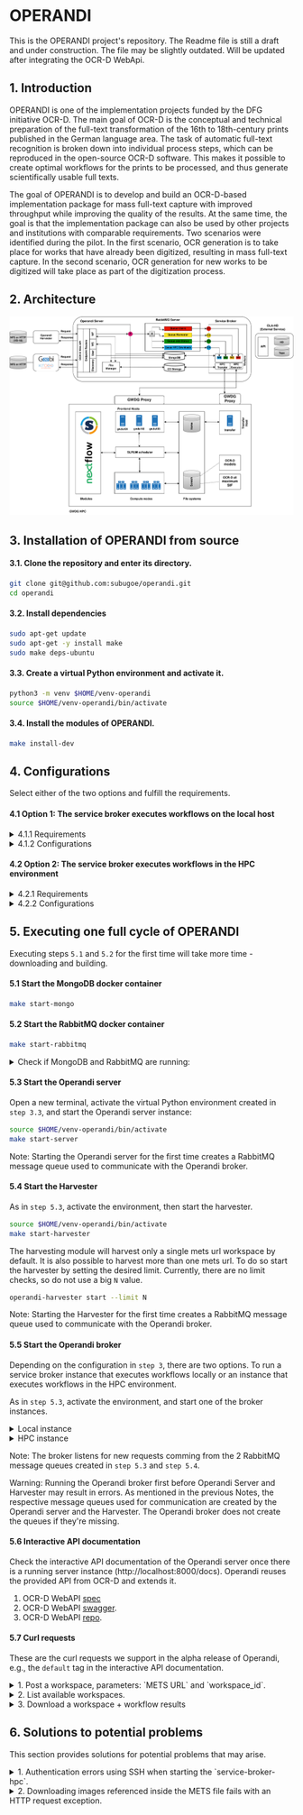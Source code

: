 # OPERANDI
This is the OPERANDI project's repository. The Readme file is still a draft and under construction.
The file may be slightly outdated. Will be updated after integrating the OCR-D WebApi.

## 1. Introduction
OPERANDI is one of the implementation projects funded by the DFG initiative OCR-D. The main goal of OCR-D is the conceptual and technical preparation of the full-text transformation of the 16th to 18th-century prints published in the German language area. The task of automatic full-text recognition is broken down into individual process steps, which can be reproduced in the open-source OCR-D software. This makes it possible to create optimal workflows for the prints to be processed, and thus generate scientifically usable full texts.

The goal of OPERANDI is to develop and build an OCR-D-based implementation package for mass full-text capture with improved throughput while improving the quality of the results. At the same time, the goal is that the implementation package can also be used by other projects and institutions with comparable requirements. Two scenarios were identified during the pilot. In the first scenario, OCR generation is to take place for works that have already been digitized, resulting in mass full-text capture. In the second scenario, OCR generation for new works to be digitized will take place as part of the digitization process.

## 2. Architecture
<picture>
  <img src="https://raw.githubusercontent.com/subugoe/operandi/main/OPERANDI_arch.png">
</picture>

## 3. Installation of OPERANDI from source
#### 3.1. Clone the repository and enter its directory.
```sh
git clone git@github.com:subugoe/operandi.git
cd operandi
```

#### 3.2. Install dependencies
```sh
sudo apt-get update
sudo apt-get -y install make
sudo make deps-ubuntu
```

#### 3.3. Create a virtual Python environment and activate it.
```sh
python3 -m venv $HOME/venv-operandi
source $HOME/venv-operandi/bin/activate
```

#### 3.4. Install the modules of OPERANDI.
```sh
make install-dev
```

## 4. Configurations

Select either of the two options and fulfill the requirements.

#### 4.1 Option 1: The service broker executes workflows on the local host

<details>
<summary> 4.1.1 Requirements </summary>

1. OCR-D Software, check [here](https://ocr-d.de/en/setup) for more details. 
For simplicity, just pull the docker image of `ocrd/all:maximum`. 
As the tag hints, this will download the entire OCR-D software (~13.5GB).
```sh
docker pull ocrd/all:maximum
```

2. Nextflow installed locally, check [here](https://www.nextflow.io/docs/latest/getstarted.html) for more details.
```sh
curl -s https://get.nextflow.io | bash
chmod +x nextflow
mv nextflow /usr/local/bin/
nextflow -v
```

</details>

<details>
 <summary> 4.1.2 Configurations </summary>
By default the service broker is configured to run locally. 
No further configurations needed.
</details>

#### 4.2 Option 2: The service broker executes workflows in the HPC environment

<details>
<summary> 4.2.1 Requirements </summary>

1. GWDG credentials, check [here](https://docs.gwdg.de/doku.php?id=en:services:application_services:high_performance_computing:account_activation).
2. Access to the HPC environment, check [here](https://docs.gwdg.de/doku.php?id=en:services:application_services:high_performance_computing:connect_with_ssh).
</details>

<details>
<summary> 4.2.2 Configurations </summary>

1. Set the HPC related credentials `HPC_USERNAME` and `HPC_KEY_PATH` inside the 
`operandi/src/service_broker/service_broker/config.toml` file of the 
service broker module.

2. Reinstall the OPERANDI modules to save the changes of the previous step
```sh
make install-dev
```

Soon there will be a more convenient way to configure things 
and reinstallation of modules will not be needed.
</details>

## 5. Executing one full cycle of OPERANDI

Executing steps `5.1` and `5.2` for the first time will take more time - downloading and building.

#### 5.1 Start the MongoDB docker container
```bash
make start-mongo
```

#### 5.2 Start the RabbitMQ docker container
```bash
make start-rabbitmq
```

<details>
 <summary> Check if MongoDB and RabbitMQ are running: </summary>

`sudo lsof -i -P -n | grep LISTEN` or `docker ps`

By default, the MongoDB is listening on port 27018 and 
RabbitMQ is listening on ports 5672, 15672, and 25672.
```sh
docker-pr 102316  root  4u  IPv4 635588  0t0  TCP *:27018 (LISTEN)
docker-pr 102323  root  4u  IPv6 644201  0t0  TCP *:27018 (LISTEN)
docker-pr 103097  root  4u  IPv4 637506  0t0  TCP *:25672 (LISTEN)
docker-pr 103103  root  4u  IPv6 646574  0t0  TCP *:25672 (LISTEN)
docker-pr 103116  root  4u  IPv4 648464  0t0  TCP *:15672 (LISTEN)
docker-pr 103122  root  4u  IPv6 630453  0t0  TCP *:15672 (LISTEN)
docker-pr 103134  root  4u  IPv4 642880  0t0  TCP *:5672 (LISTEN)
docker-pr 103141  root  4u  IPv6 642885  0t0  TCP *:5672 (LISTEN)
```
</details>

#### 5.3 Start the Operandi server
Open a new terminal, activate the virtual Python environment created in `step 3.3`, and 
start the Operandi server instance:
```bash
source $HOME/venv-operandi/bin/activate
make start-server
```

Note: Starting the Operandi server for the first time creates a RabbitMQ message queue 
used to communicate with the Operandi broker.

#### 5.4 Start the Harvester
As in `step 5.3`, activate the environment, then start the harvester.
```bash
source $HOME/venv-operandi/bin/activate
make start-harvester
```
The harvesting module will harvest only a single mets url workspace by default.
It is also possible to harvest more than one mets url. 
To do so start the harvester by setting the desired limit.
Currently, there are no limit checks, so do not use a big `N` value.
```bash
operandi-harvester start --limit N
```

Note: Starting the Harvester for the first time creates a RabbitMQ message queue 
used to communicate with the Operandi broker.

#### 5.5 Start the Operandi broker
Depending on the configuration in `step 3`, there are two options. 
To run a service broker instance that executes workflows locally or 
an instance that executes workflows in the HPC environment. 

As in `step 5.3`, activate the environment, and start one of the broker instances.

<details>
 <summary> Local instance </summary>

```bash
source $HOME/venv-operandi/bin/activate
make start-broker-local 
```
</details>

<details>
 <summary> HPC instance </summary>

```bash
source $HOME/venv-operandi/bin/activate
make start-broker-hpc 
```
</details>

Note: The broker listens for new requests comming from the 2 RabbitMQ message queues
created in `step 5.3` and `step 5.4`.

Warning: Running the Operandi broker first before Operandi Server and Harvester may result in errors. 
As mentioned in the previous Notes, the respective message queues used for communication are created 
by the Operandi server and the Harvester. 
The Operandi broker does not create the queues if they're missing.

#### 5.6 Interactive API documentation

Check the interactive API documentation of the Operandi server once there is a running server instance (http://localhost:8000/docs).
Operandi reuses the provided API from OCR-D and extends it.

1. OCR-D WebAPI [spec](https://github.com/OCR-D/spec/blob/master/openapi.yml)
2. OCR-D WebAPI [swagger](https://app.swaggerhub.com/apis/kba/ocr-d_web_api/0.0.1#/).
3. OCR-D WebAPI [repo](https://github.com/OCR-D/ocrd-webapi-implementation).

#### 5.7 Curl requests
These are the curl requests we support in the alpha release of Operandi, e.g., 
the `default` tag in the interactive API documentation.

<details>
 <summary> 1. Post a workspace, parameters: `METS URL` and `workspace_id`. </summary>

```sh
E.g.:
mets_url=https://content.staatsbibliothek-berlin.de/dc/PPN631277528.mets.xml
workspace_id=PPN631277528
```
`Warning`: Note that in `mets_url=VALUE` the `:` and `/` are replaced with `%3A` and `%2F`, respectively, in the curl command below.
Do not just copy and paste a browser link.

```sh
curl -X 'POST' 'http://localhost:8000/mets_url/?mets_url=https%3A%2F%2Fcontent.staatsbibliothek-berlin.de%2Fdc%2FPPN631277528.mets.xml&workspace_id=PPN631277528'
```

The `workspace_id` is modified with a timestamp suffix, i.e., `workspace_id_{timestamp}`

Once you submit the `mets_url` and the `workspace_id`, the service broker creates a directory named `workspace_id_%Y%m%d_%H%M`,
downloads the mets file, and the images of fileGrp `DEFAULT` inside the mets file.
Then the broker triggers a Nextflow workflow on that workspace using the base Nextflow script inside the service broker
(the base Nextflow script runs only the binarization processor). 

Soon, we will support a way to provide the desired `fileGrp` to be used. 
Moreover, we will offer several ready-to-run Nextflow scripts to choose from instead of running just the base Nextflow script.
In addition, there will be a way to provide an OCR-D process workflow text file which will be converted to a Nextflow script.
Check [here](https://github.com/MehmedGIT/OtoN_Converter) for additional information on the OtoN (OCR-D to Nextflow) converter. 

</details>

<details>
 <summary> 2. List available workspaces.</summary> 

It shows all `workspace_id`'s currently available on the Operandi Server. E.g.:
```sh
curl -X 'GET' 'http://localhost:8000/workspaces/'
```

</details>


<details>
 <summary> 3. Download a workspace + workflow results </summary>

Download the zip of a `workspace_id_timestamp`. Suggestion: first list the available `workspace_id`'s to find your 
`workspace_id` with the timestamp suffix. Then replace `workspace_id=VALUE` appropriately.
Set the `output` path of the zip appropriately, i.e., the download location of the zip.
```sh
curl -X 'GET' 'http://localhost:8000/workspaces/workspace_id?workspace_id=PPN631277528_20220728_1700' --output ~/operandi_results/PPN631277528.zip
```

The zip file includes the following:
1. A `bin` directory with the `ocrd-workspace` and the executed base Nextflow script.
2. A `work` directory that has detailed information on the processes executed with Nextflow (logs, outputs, errors, etc.). 
This is especially useful for debugging!
3. A Nextflow report with execution details such as execution duration and used resources: `report.html` 
4. An `output.txt` that holds the `stdout` of the current Nextflow execution.

</details>

## 6. Solutions to potential problems

This section provides solutions for potential problems that may arise.

<details>
 <summary> 1. Authentication errors using SSH when starting the `service-broker-hpc`.</summary>

A potential reason for that error could be that your private key was not added to the SSH Agent.

Solution:
```sh
eval `ssh-agent -s`
ssh-add /path/to/your_key
```

The first command activates the SSH Agent (in case it is not active).

The second command adds the private key to the SSH Agent. 
The given path for the private key is the path inside the development VM. 
Make sure to provide the correct path for your local installation.

</details>

<details>
 <summary> 2. Downloading images referenced inside the METS file fails with an HTTP request exception.</summary>

This is a known problem. This usually happens with METS files coming from the GDZ. 

The URLs to the images inside the mets file sometimes trigger server-side error exceptions, e.g., `Exception: HTTP request failed: URL (HTTP 500)`

- Bad solution: Find-all and replace `http://gdz-srv1.` with `https://gdz.` inside the mets file.
- Better Solution: Try a METS file URL from another library. E.g.,
```sh
https://content.staatsbibliothek-berlin.de/dc/PPN631277528.mets.xml
```
```sh
curl -X 'POST' 'http://localhost:8000/mets_url/?mets_url=https%3A%2F%2Fcontent.staatsbibliothek-berlin.de%2Fdc%2FPPN631277528.mets.xml&workspace_id=PPN631277528'
```
</details>

